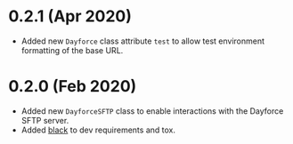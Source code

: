 # 0.2.1 (Apr 2020)

 - Added new `Dayforce` class attribute `test` to allow test environment formatting of the base URL.

# 0.2.0 (Feb 2020)

 - Added new `DayforceSFTP` class to enable interactions with the Dayforce SFTP server.
 - Added [black](https://black.readthedocs.io/en/stable/) to dev requirements and tox.
